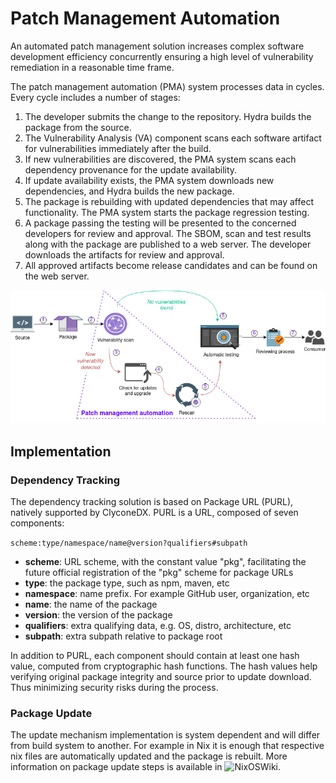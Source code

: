 # Patch Management Automation

An automated patch management solution increases complex software development efficiency concurrently ensuring a high level of vulnerability remediation in a reasonable time frame.

The patch management automation (PMA) system processes data in cycles. Every cycle includes a number of stages:
  1. The developer submits the change to the repository. Hydra builds the package from the source.
  2. The Vulnerability Analysis (VA) component scans each software artifact for vulnerabilities immediately after the build.
  3. If new vulnerabilities are discovered, the PMA system scans each dependency provenance for the update availability.
  4. If update availability exists, the PMA system downloads new dependencies, and Hydra builds the new package.
  5. The package is rebuilding with updated dependencies that may affect functionality. The PMA system starts the package regression testing.
  6. A package passing the testing will be presented to the concerned developers for review and approval. The SBOM, scan and test results along with the package are published to a web server. The developer downloads the artifacts for review and approval.
  7. All approved artifacts become release candidates and can be found on the web server.

![Patch Management Automation](../img/autopatching.drawio.png "Automated Patch Management Solution")

## Implementation

### Dependency Tracking

The dependency tracking solution is based on Package URL (PURL), natively supported by ClyconeDX. PURL is a URL, composed of seven components:

`scheme:type/namespace/name@version?qualifiers#subpath`

  + **scheme**: URL scheme, with the constant value "pkg", facilitating the future official registration of the "pkg" scheme for package URLs
  + **type**: the package type, such as npm, maven, etc
  + **namespace**: name prefix. For example GitHub user, organization, etc
  + **name**: the name of the package
  + **version**: the version of the package
  + **qualifiers**: extra qualifying data, e.g. OS, distro, architecture, etc
  + **subpath**: extra subpath relative to package root

In addition to PURL, each component should contain at least one hash value, computed from cryptographic hash functions. The hash values help verifying original package integrity and source prior to update download. Thus minimizing security risks during the process.

### Package Update

The update mechanism implementation is system dependent and will differ from build system to another. For example in Nix it is enough that respective nix files are automatically updated and the package is rebuilt. More information on package update steps is available in ![NixOSWiki](https://nixos.wiki/wiki/Update_a_package).
